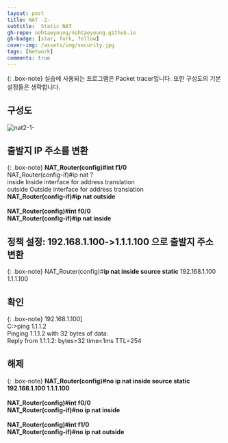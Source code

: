```yaml
---
layout: post
title: NAT -2-
subtitle:  Static NAT
gh-repo: nohtaeyoung/nohtaeyoung.github.io
gh-badge: [star, fork, follow]
cover-img: /assets/img/security.jpg
tags: [Network]
comments: true
---
```



{: .box-note}
실습에 사용되는 프로그램은 Packet tracer입니다. 또한 구성도의 기본 설정들은 생략합니다.

## 구성도

![nat2-1-](../assets/img/nat2-1-.png)

## 출발지 IP 주소를 변환

{: .box-note}
<b>NAT_Router(config)#int f1/0</b><br>
NAT_Router(config-if)#ip nat ?<br>
  inside   Inside interface for address translation<br>
  outside  Outside interface for address translation<br>
<b>NAT_Router(config-if)#ip nat outside</b><br>
<br>
<b>NAT_Router(config)#int f0/0</b><br>
<b>NAT_Router(config-if)#ip nat inside</b><br>

## 정책 설정: 192.168.1.100->1.1.1.100 으로 출발지 주소 변환

{: .box-note}
NAT_Router(config)#<b>ip nat inside source static</b> 192.168.1.100 1.1.1.100

## 확인

{: .box-note}
192.168.1.100]<br>
C:\>ping 1.1.1.2<br>
Pinging 1.1.1.2 with 32 bytes of data:<br>
Reply from 1.1.1.2: bytes=32 time<1ms TTL=254<br>

## 해제

{: .box-note}
<b>NAT_Router(config)#no ip nat inside source static 192.168.1.100 1.1.1.100</b><br>
<br>
<b>NAT_Router(config)#int f0/0</b><br>
<b>NAT_Router(config-if)#no ip nat inside </b><br>
<br>
<b>NAT_Router(config)#int f1/0</b><br>
<b>NAT_Router(config-if)#no ip nat outside</b><br>
